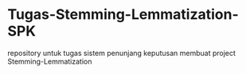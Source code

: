 # Tugas-Stemming-Lemmatization-SPK
repository untuk tugas sistem penunjang keputusan membuat project Stemming-Lemmatization

